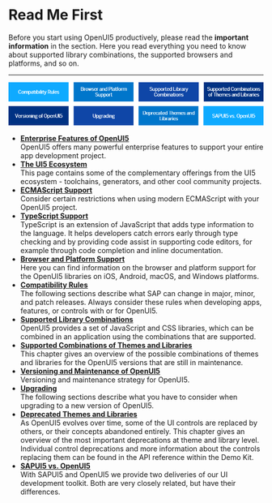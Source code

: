 <!-- loio167193ced54c41c3961d7df3479d7bbe -->

# Read Me First

Before you start using OpenUI5 productively, please read the **important information** in the section. Here you read everything you need to know about supported library combinations, the supported browsers and platforms, and so on.

***

![](images/loio3f296cdc8d764a25b8e7e749488a244d_LowRes.png)

-   **[Enterprise Features of OpenUI5](enterprise-features-of-openui5-bf2d55e.md "OpenUI5 offers many powerful enterprise features to support your entire app
		development project.")**  
OpenUI5 offers many powerful enterprise features to support your entire app development project.
-   **[The UI5 Ecosystem](the-ui5-ecosystem-b72ccb5.md#loiob72ccb50eda94ac9b9be454a03ca4213 "This page contains some of the complementary offerings from the UI5 ecosystem - toolchains, generators, and other cool community
		projects.")**  
This page contains some of the complementary offerings from the UI5 ecosystem - toolchains, generators, and other cool community projects.
-   **[ECMAScript Support](ecmascript-support-0cb44d7.md " Consider certain restrictions when using modern ECMAScript with your OpenUI5
		project.")**  
 Consider certain restrictions when using modern ECMAScript with your OpenUI5 project.
-   **[TypeScript Support](typescript-support-a7ee961.md "TypeScript is an extension of JavaScript that adds type information to the language. It helps developers catch errors early through type
		checking and by providing code assist in supporting code editors, for example through code completion and inline documentation.")**  
TypeScript is an extension of JavaScript that adds type information to the language. It helps developers catch errors early through type checking and by providing code assist in supporting code editors, for example through code completion and inline documentation.
-   **[Browser and Platform Support](browser-and-platform-support-74b59ef.md "Here you can find information on the browser and platform support for the OpenUI5 libraries on iOS, Android, macOS, and Windows platforms.")**  
Here you can find information on the browser and platform support for the OpenUI5 libraries on iOS, Android, macOS, and Windows platforms.
-   **[Compatibility Rules](compatibility-rules-91f0873.md "The following sections describe what SAP can change in major, minor, and patch
		releases. Always consider these rules when developing apps, features, or controls with or
		for OpenUI5.")**  
The following sections describe what SAP can change in major, minor, and patch releases. Always consider these rules when developing apps, features, or controls with or for OpenUI5.
-   **[Supported Library Combinations](supported-library-combinations-363cd16.md "OpenUI5 provides a set of
		JavaScript and CSS libraries, which can be combined in an application using the combinations
		that are supported.")**  
OpenUI5 provides a set of JavaScript and CSS libraries, which can be combined in an application using the combinations that are supported.
-   **[Supported Combinations of Themes and Libraries](supported-combinations-of-themes-and-libraries-38ff8c2.md "This chapter gives an overview of the possible combinations of themes and libraries for
		the OpenUI5 versions that are
		still in maintenance.")**  
This chapter gives an overview of the possible combinations of themes and libraries for the OpenUI5 versions that are still in maintenance.
-   **[Versioning and Maintenance of OpenUI5](versioning-and-maintenance-of-openui5-91f0214.md " Versioning and maintenance strategy for OpenUI5.")**  
 Versioning and maintenance strategy for OpenUI5.
-   **[Upgrading](upgrading-9638e4f.md "The following sections describe what you have to consider when upgrading to a new version of OpenUI5.")**  
The following sections describe what you have to consider when upgrading to a new version of OpenUI5.
-   **[Deprecated Themes and Libraries](deprecated-themes-and-libraries-a87ca84.md "As OpenUI5 evolves over
		time, some of the UI controls are replaced by others, or their concepts abandoned entirely.
		This chapter gives an overview of the most important deprecations at theme and library
		level. Individual control deprecations and more information about the controls replacing
		them can be found in the API reference within the Demo Kit.")**  
As OpenUI5 evolves over time, some of the UI controls are replaced by others, or their concepts abandoned entirely. This chapter gives an overview of the most important deprecations at theme and library level. Individual control deprecations and more information about the controls replacing them can be found in the API reference within the Demo Kit.
-   **[SAPUI5 vs. OpenUI5](sapui5-vs-openui5-5982a97.md "With SAPUI5 and OpenUI5 we provide two deliveries of
		our UI development toolkit. Both are very closely related, but have their
		differences.")**  
With SAPUI5 and OpenUI5 we provide two deliveries of our UI development toolkit. Both are very closely related, but have their differences.

